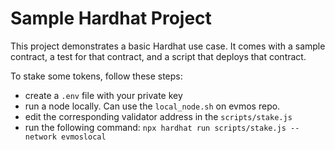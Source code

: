 # Sample Hardhat Project

This project demonstrates a basic Hardhat use case. It comes with a sample contract, a test for that contract, and a script that deploys that contract.

To stake some tokens, follow these steps:

- create a `.env` file with your private key
- run a node locally. Can use the `local_node.sh` on evmos repo.
- edit the corresponding validator address in the `scripts/stake.js`
- run the following command: `npx hardhat run scripts/stake.js --network evmoslocal`

